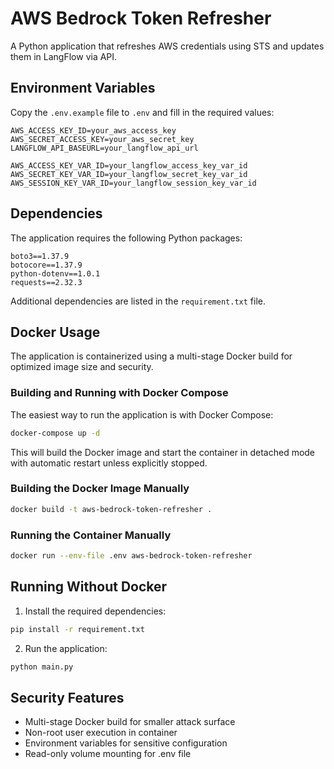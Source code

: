 # AWS Bedrock Token Refresher

A Python application that refreshes AWS credentials using STS and updates them in LangFlow via API.

## Environment Variables

Copy the `.env.example` file to `.env` and fill in the required values:

```
AWS_ACCESS_KEY_ID=your_aws_access_key
AWS_SECRET_ACCESS_KEY=your_aws_secret_key
LANGFLOW_API_BASEURL=your_langflow_api_url

AWS_ACCESS_KEY_VAR_ID=your_langflow_access_key_var_id
AWS_SECRET_KEY_VAR_ID=your_langflow_secret_key_var_id
AWS_SESSION_KEY_VAR_ID=your_langflow_session_key_var_id
```

## Dependencies

The application requires the following Python packages:

```
boto3==1.37.9
botocore==1.37.9
python-dotenv==1.0.1
requests==2.32.3
```

Additional dependencies are listed in the `requirement.txt` file.

## Docker Usage

The application is containerized using a multi-stage Docker build for optimized image size and security.

### Building and Running with Docker Compose

The easiest way to run the application is with Docker Compose:

```bash
docker-compose up -d
```

This will build the Docker image and start the container in detached mode with automatic restart unless explicitly stopped.

### Building the Docker Image Manually

```bash
docker build -t aws-bedrock-token-refresher .
```

### Running the Container Manually

```bash
docker run --env-file .env aws-bedrock-token-refresher
```

## Running Without Docker

1. Install the required dependencies:

```bash
pip install -r requirement.txt
```

2. Run the application:

```bash
python main.py
```

## Security Features

- Multi-stage Docker build for smaller attack surface
- Non-root user execution in container
- Environment variables for sensitive configuration
- Read-only volume mounting for .env file

